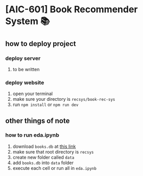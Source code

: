 # [AIC-601] Book Recommender System 📚
## how to deploy project
### deploy server
1. to be written
### deploy website
1. open your terminal
2. make sure your directory is `recsys/book-rec-sys`
3. run `npm install` or `npm run dev`
## other things of note
### how to run eda.ipynb
1. download `books.db` at [this link](https://drive.google.com/file/d/1TKkd19sg1nJm3Cgyfc3V0vH4Cj_MY3sD/view?usp=sharing)
2. make sure that root directory is `recsys`
3. create new folder called `data`
4. add `books.db` into `data` folder
5. execute each cell or run all in `eda.ipynb`
